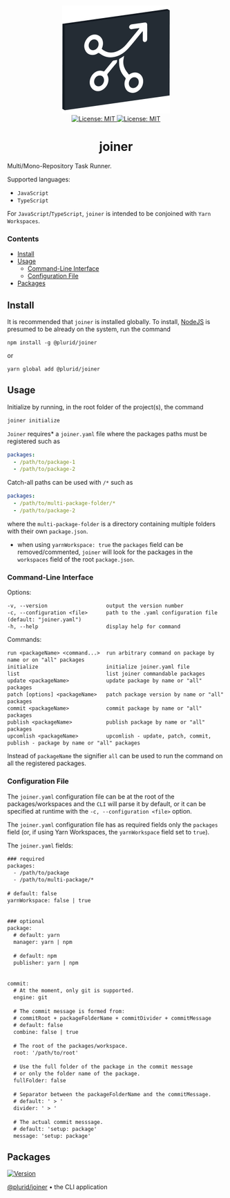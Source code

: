 <p align="center">
    <img src="https://raw.githubusercontent.com/plurid/joiner/master/about/identity/joiner-logo.png" height="250px">
    <br />
    <a target="_blank" href="https://github.com/plurid/joiner/blob/master/LICENSE">
        <img src="https://img.shields.io/badge/cli-v0.1.0-blue.svg?colorB=1380C3&style=for-the-badge" alt="License: MIT">
    </a>
    <a target="_blank" href="https://github.com/plurid/joiner/blob/master/LICENSE">
        <img src="https://img.shields.io/badge/license-MIT-blue.svg?colorB=1380C3&style=for-the-badge" alt="License: MIT">
    </a>
</p>



<h1 align="center">
    joiner
</h1>


Multi/Mono-Repository Task Runner.

Supported languages:

+ `JavaScript`
+ `TypeScript`

For `JavaScript`/`TypeScript`, `joiner` is intended to be conjoined with `Yarn Workspaces`.


### Contents

+ [Install](#install)
+ [Usage](#usage)
    + [Command-Line Interface](#command-line-interface)
    + [Configuration File](#configuration-file)
+ [Packages](#packages)



## Install

It is recommended that `joiner` is installed globally. To install, [NodeJS](https://nodejs.org/en/) is presumed to be already on the system, run the command

```
npm install -g @plurid/joiner
```

or

```
yarn global add @plurid/joiner
```



## Usage

Initialize by running, in the root folder of the project(s), the command

``` bash
joiner initialize
```

`Joiner` requires* a `joiner.yaml` file where the packages paths must be registered such as

``` yaml
packages:
  - /path/to/package-1
  - /path/to/package-2
```

Catch-all paths can be used with `/*` such as

``` yaml
packages:
  - /path/to/multi-package-folder/*
  - /path/to/package-2
```

where the `multi-package-folder` is a directory containing multiple folders with their own `package.json`.

* when using `yarnWorkspace: true` the `packages` field can be removed/commented, `joiner` will look for the packages in the `workspaces` field of the root `package.json`.


### Command-Line Interface

Options:

    -v, --version                   output the version number
    -c, --configuration <file>      path to the .yaml configuration file (default: "joiner.yaml")
    -h, --help                      display help for command

Commands:

    run <packageName> <command...>  run arbitrary command on package by name or on "all" packages
    initialize                      initialize joiner.yaml file
    list                            list joiner commandable packages
    update <packageName>            update package by name or "all" packages
    patch [options] <packageName>   patch package version by name or "all" packages
    commit <packageName>            commit package by name or "all" packages
    publish <packageName>           publish package by name or "all" packages
    upcomlish <packageName>         upcomlish - update, patch, commit, publish - package by name or "all" packages

Instead of `packageName` the signifier `all` can be used to run the command on all the registered packages.


### Configuration File

The `joiner.yaml` configuration file can be at the root of the packages/workspaces and the `CLI` will parse it by default, or it can be specified at runtime with the `-c, --configuration <file>` option.

The `joiner.yaml` configuration file has as required fields only the `packages` field (or, if using Yarn Workspaces, the `yarnWorkspace` field set to `true`).

The `joiner.yaml` fields:

``` yarn
### required
packages:
  - /path/to/package
  - /path/to/multi-package/*

# default: false
yarnWorkspace: false | true


### optional
package:
  # default: yarn
  manager: yarn | npm

  # default: npm
  publisher: yarn | npm


commit:
  # At the moment, only git is supported.
  engine: git

  # The commit message is formed from:
  # commitRoot + packageFolderName + commitDivider + commitMessage
  # default: false
  combine: false | true

  # The root of the packages/workspace.
  root: '/path/to/root'

  # Use the full folder of the package in the commit message
  # or only the folder name of the package.
  fullFolder: false

  # Separator between the packageFolderName and the commitMessage.
  # default: ' > '
  divider: ' > '

  # The actual commit messsage.
  # default: 'setup: package'
  message: 'setup: package'
```



## Packages


<a target="_blank" href="https://www.npmjs.com/package/@plurid/joiner">
    <img src="https://img.shields.io/npm/v/@plurid/joiner.svg?logo=npm&colorB=1380C3&style=for-the-badge" alt="Version">
</a>

[@plurid/joiner][joiner] • the CLI application

[joiner]: https://github.com/plurid/datasign/tree/master/packages/joiner
